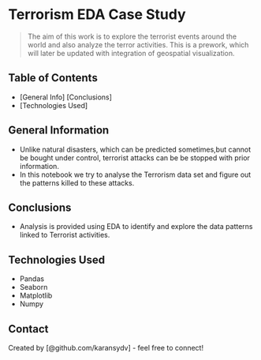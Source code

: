 # Terrorism EDA Case Study
>The aim of this work is to explore the terrorist events around the world and also analyze the terror activities. This is a prework, which will later be updated with integration of geospatial visualization.

## Table of Contents
* [General Info]
[Conclusions]
* [Technologies Used]
<!-- You can include any other section that is pertinent to your problem -->

## General Information
- Unlike natural disasters, which can be predicted sometimes,but cannot be bought under control, terrorist attacks can be be stopped with prior information.
- In this notebook we try to analyse the Terrorism data set and figure out the patterns killed to these attacks.

<!-- You don't have to answer all the questions - just the ones relevant to your project. -->

## Conclusions
- Analysis is provided using EDA to identify and explore the data patterns linked to Terrorist activities.

<!-- You don't have to answer all the questions - just the ones relevant to your project. -->


## Technologies Used
- Pandas
- Seaborn
- Matplotlib
- Numpy

<!-- As the libraries versions keep on changing, it is recommended to mention the version of library used in this project -->




## Contact
Created by [@github.com/karansydv] - feel free to connect!


<!-- Optional -->
<!-- ## License -->
<!-- This project is open source and available under the [... License](). -->

<!-- You don't have to include all sections - just the one's relevant to your project -->
